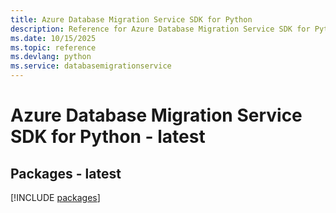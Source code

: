 ```yaml
---
title: Azure Database Migration Service SDK for Python
description: Reference for Azure Database Migration Service SDK for Python
ms.date: 10/15/2025
ms.topic: reference
ms.devlang: python
ms.service: databasemigrationservice
---
```

# Azure Database Migration Service SDK for Python - latest
## Packages - latest
[!INCLUDE [packages](database-migration-service-index.md)]